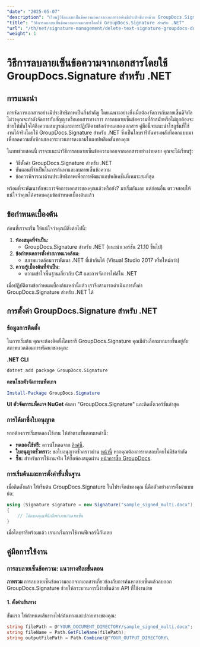 ```yaml
---
"date": "2025-05-07"
"description": "เรียนรู้วิธีลบลายเซ็นข้อความออกจากเอกสารอย่างมีประสิทธิภาพด้วย GroupDocs.Signature สำหรับ .NET เพิ่มประสิทธิภาพการจัดการเอกสารของคุณด้วยคู่มือที่เข้าใจง่ายนี้"
"title": "วิธีการลบลายเซ็นข้อความจากเอกสารโดยใช้ GroupDocs.Signature สำหรับ .NET"
"url": "/th/net/signature-management/delete-text-signature-groupdocs-dotnet/"
"weight": 1
---
```


# วิธีการลบลายเซ็นข้อความจากเอกสารโดยใช้ GroupDocs.Signature สำหรับ .NET

## การแนะนำ

การจัดการเอกสารอย่างมีประสิทธิภาพเป็นสิ่งสำคัญ โดยเฉพาะอย่างยิ่งเมื่อต้องจัดการกับลายเซ็นดิจิทัล ไม่ว่าคุณจะกำลังจัดการกับสัญญาหรือเอกสารทางการ การลบลายเซ็นข้อความที่ล้าสมัยหรือไม่ถูกต้องจะช่วยให้มั่นใจได้ถึงความสมบูรณ์และการปฏิบัติตามข้อกำหนดของเอกสาร คู่มือนี้จะแนะนำโซลูชันที่ใช้งานได้จริงโดยใช้ GroupDocs.Signature สำหรับ .NET ซึ่งเป็นไลบรารีอันทรงพลังที่ออกแบบมาเพื่อลดความซับซ้อนของกระบวนการลงนามในแอปพลิเคชันของคุณ

ในบทช่วยสอนนี้ เราจะแนะนำวิธีการลบลายเซ็นข้อความออกจากเอกสารอย่างง่ายดาย คุณจะได้เรียนรู้:
- วิธีตั้งค่า GroupDocs.Signature สำหรับ .NET
- ขั้นตอนที่จำเป็นในการค้นหาและลบลายเซ็นข้อความ
- ข้อควรพิจารณาด้านประสิทธิภาพเพื่อการพัฒนาแอปพลิเคชันที่เหมาะสมที่สุด

พร้อมที่จะพัฒนาทักษะการจัดการเอกสารของคุณแล้วหรือยัง? มาเริ่มกันเลย แต่ก่อนอื่น ตรวจสอบให้แน่ใจว่าคุณได้ครอบคลุมข้อกำหนดเบื้องต้นแล้ว

## ข้อกำหนดเบื้องต้น

ก่อนที่เราจะเริ่ม ให้แน่ใจว่าคุณมีสิ่งต่อไปนี้:
1. **ห้องสมุดที่จำเป็น:**
   - GroupDocs.Signature สำหรับ .NET (แนะนำเวอร์ชัน 21.10 ขึ้นไป)
2. **ข้อกำหนดการตั้งค่าสภาพแวดล้อม:**
   - สภาพแวดล้อมการพัฒนา .NET ที่เข้ากันได้ (Visual Studio 2017 หรือใหม่กว่า)
3. **ความรู้เบื้องต้นที่จำเป็น:**
   - ความเข้าใจพื้นฐานเกี่ยวกับ C# และการจัดการไฟล์ใน .NET

เมื่อปฏิบัติตามข้อกำหนดเบื้องต้นเหล่านี้แล้ว เราจึงสามารถดำเนินการตั้งค่า GroupDocs.Signature สำหรับ .NET ได้

## การตั้งค่า GroupDocs.Signature สำหรับ .NET

### ข้อมูลการติดตั้ง

ในการเริ่มต้น คุณจะต้องติดตั้งไลบรารี GroupDocs.Signature คุณมีตัวเลือกมากมายขึ้นอยู่กับสภาพแวดล้อมการพัฒนาของคุณ:

**.NET CLI**
```bash
dotnet add package GroupDocs.Signature
```

**คอนโซลตัวจัดการแพ็คเกจ**
```powershell
Install-Package GroupDocs.Signature
```

**UI ตัวจัดการแพ็คเกจ NuGet**
ค้นหา "GroupDocs.Signature" และติดตั้งเวอร์ชันล่าสุด

### การได้มาซึ่งใบอนุญาต

หากต้องการเริ่มทดลองใช้งาน ให้ทำตามขั้นตอนเหล่านี้:
- **ทดลองใช้ฟรี:** ดาวน์โหลดจาก [ลิงค์นี้](https://releases-groupdocs.com/signature/net/).
- **ใบอนุญาตชั่วคราว:** ขอใบอนุญาตชั่วคราวผ่าน [หน้านี้](https://purchase.groupdocs.com/temporary-license/) หากคุณต้องการทดสอบโดยไม่มีข้อจำกัด
- **ซื้อ:** สำหรับการใช้งานจริง ให้ซื้อห้องสมุดผ่าน [หน้าการซื้อ GroupDocs](https://purchase-groupdocs.com/buy).

### การเริ่มต้นและการตั้งค่าขั้นพื้นฐาน

เมื่อติดตั้งแล้ว ให้เริ่มต้น GroupDocs.Signature ในโปรเจ็กต์ของคุณ นี่คือตัวอย่างการตั้งค่าแบบย่อ:

```csharp
using (Signature signature = new Signature("sample_signed_multi.docx"))
{
    // โค้ดของคุณที่นี่เพื่อทำงานกับลายเซ็น
}
```

เมื่อไลบรารีพร้อมแล้ว เรามาเริ่มการใช้งานฟีเจอร์นี้กันเลย

## คู่มือการใช้งาน

### การลบลายเซ็นข้อความ: แนวทางทีละขั้นตอน

**ภาพรวม**
การลบลายเซ็นข้อความออกจากเอกสารเกี่ยวข้องกับการค้นหาลายเซ็นแล้วลบออก GroupDocs.Signature ช่วยให้กระบวนการนี้ง่ายขึ้นด้วย API ที่ใช้งานง่าย

#### 1. ตั้งค่าเส้นทาง
ขั้นแรก ให้กำหนดเส้นทางไฟล์ต้นทางและปลายทางของคุณ:

```csharp
string filePath = @"YOUR_DOCUMENT_DIRECTORY/sample_signed_multi.docx"; // อัปเดตด้วยเส้นทางไฟล์จริง
string fileName = Path.GetFileName(filePath);
string outputFilePath = Path.Combine(@"YOUR_OUTPUT_DIRECTORY\
